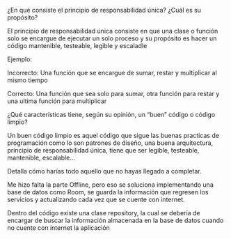 ¿En qué consiste el principio de responsabilidad única? ¿Cuál es su propósito?

El principio de responsabilidad única consiste en que una clase o función solo se encargue de ejecutar un solo proceso y su propósito es hacer un código mantenible, testeable, legible y escaladle

Ejemplo:

Incorrecto:
Una función que se encargue de sumar, restar y multiplicar al mismo tiempo

Correcto:
Una función que sea solo para sumar, otra función para restar y una ultima función para multiplicar


¿Qué características tiene, según su opinión, un “buen” código o código limpio?

Un buen código limpio es aquel código que sigue las buenas practicas de programación como lo son patrones de diseño, una buena arquitectura, principio de responsabilidad única, tiene que ser legible, testeable, mantenible, escalable...


Detalla cómo harías todo aquello que no hayas llegado a completar. 

Me hizo falta la parte Offline, pero eso se soluciona implementando una base de datos como Room, se guarda la información que regresen los servicios y actualizando cada vez que se cuente con internet.

Dentro del código existe una clase repository, la cual se debería de encargar de buscar la información almacenada en la base de datos cuando no cuente con internet la aplicación